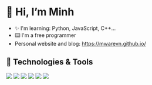 # 👋 Hi, I’m Minh

-  ✨ I'm learning: Python, JavaScript, C++...
-  ⌨️ I'm a free programmer 
-  Personal website and blog: https://mwarevn.github.io/

## 🔧 Technologies & Tools

![](https://img.shields.io/badge/OS-Linux-informational?style=flat&logo=linux&logoColor=white&color=826af8)
![](https://img.shields.io/badge/Editor-VS_Code-informational?style=flat&logo=visual-studio-code&logoColor=white&color=826af8)
![](https://img.shields.io/badge/Code-Python-informational?style=flat&logo=python&logoColor=white&color=826af8)
![](https://img.shields.io/badge/Code-JavaScript-informational?style=flat&logo=javascript&logoColor=white&color=826af8)
![](https://img.shields.io/badge/Code-React-informational?style=flat&logo=react&logoColor=white&color=826af8)
![](https://img.shields.io/badge/Shell-Bash-informational?style=flat&logo=gnu-bash&logoColor=white&color=826af8)

